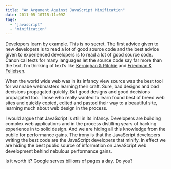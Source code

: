 ```yaml
---
title: "An Argument Against JavaScript Minification" 
date: 2011-05-10T15:11:09Z
tags:
  - "javascript"
  - "minification"
---
```


Developers learn by example. This is no secret. The first advice given to new developers is to read a lot of good source code and the best advice given to experienced developers is to read a lot of good source code. Canonical texts for many languages let the source code say far more than the text. I’m thinking of text’s like [Kernighan & Ritchie][1] and [Friedman & Felleisen][2].

<!--more-->

 [1]: http://cm.bell-labs.com/cm/cs/cbook/
 [2]: http://mitpress.mit.edu/catalog/item/default.asp?ttype=2&tid=4825

When the world wide web was in its infancy view source was the best tool for wannabe webmasters learning their craft. Sure, bad designs and bad decisions propagated quickly. But good designs and good decisions propagated too. Those who really wanted to learn found best of breed web sites and quickly copied, edited and pasted their way to a beautiful site, learning much about web design in the process.

I would argue that JavaScript is still in its infancy. Developers are building complex web applications and in the process distilling years of hacking experience in to solid design. And we are hiding all this knowledge from the public for performance gains. The irony is that the JavaScript developers writing the best code are the JavaScript developers that minify. In effect we are hiding the best public source of information on JavaScript web development behind nebulous performance gains.

Is it worth it? Google serves billions of pages a day. Do you?
